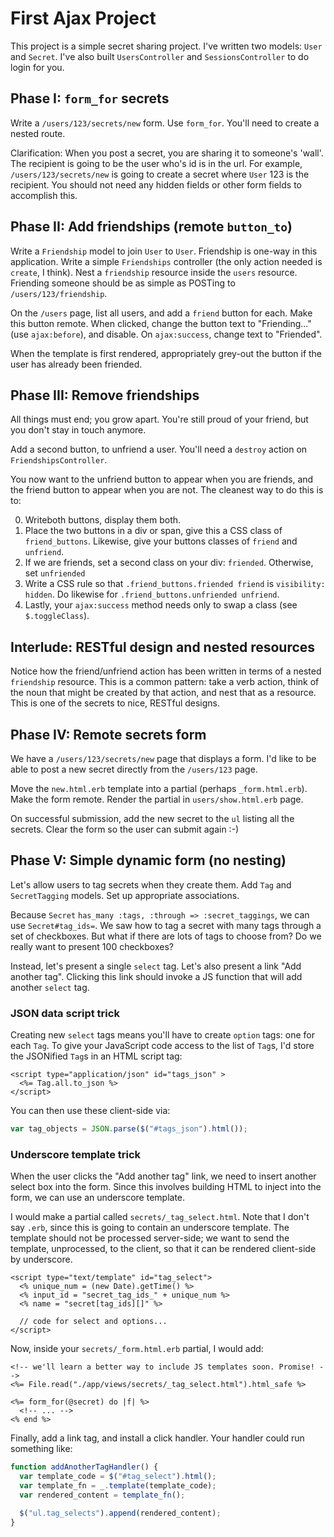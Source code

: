 # First Ajax Project

This project is a simple secret sharing project. I've written two
models: `User` and `Secret`. I've also built `UsersController` and
`SessionsController` to do login for you.

## Phase I: `form_for` secrets

Write a `/users/123/secrets/new` form. Use `form_for`. You'll need to
create a nested route.

Clarification: When you post a secret, you are sharing it to someone's
'wall'. The recipient is going to be the user who's id is in the
url. For example, `/users/123/secrets/new` is going to create a secret
where `User` 123 is the recipient. You should not need any hidden
fields or other form fields to accomplish this.

## Phase II: Add friendships (remote `button_to`)

Write a `Friendship` model to join `User` to `User`. Friendship is
one-way in this application. Write a simple `Friendships` controller
(the only action needed is `create`, I think). Nest a `friendship`
resource inside the `users` resource. Friending someone should be as
simple as POSTing to `/users/123/friendship`.

On the `/users` page, list all users, and add a `friend` button for
each. Make this button remote. When clicked, change the button text to
"Friending..." (use `ajax:before`), and disable. On `ajax:success`,
change text to "Friended".

When the template is first rendered, appropriately grey-out the button
if the user has already been friended.

## Phase III: Remove friendships

All things must end; you grow apart. You're still proud of your
friend, but you don't stay in touch anymore.

Add a second button, to unfriend a user. You'll need a `destroy`
action on `FriendshipsController`.

You now want to the unfriend button to appear when you are friends,
and the friend button to appear when you are not. The cleanest way to
do this is to:

0. Writeboth buttons, display them both.
0. Place the two buttons in a div or span, give this a CSS
   class of `friend_buttons`. Likewise, give your buttons classes of
   `friend` and `unfriend`.
0. If we are friends, set a second class on your div:
   `friended`. Otherwise, set `unfriended`
0. Write a CSS rule so that `.friend_buttons.friended friend` is
   `visibility: hidden`. Do likewise for `.friend_buttons.unfriended
   unfriend`.
0. Lastly, your `ajax:success` method needs only to swap a class (see
   `$.toggleClass`).

## Interlude: RESTful design and nested resources

Notice how the friend/unfriend action has been written in terms of a
nested `friendship` resource. This is a common pattern: take a verb
action, think of the noun that might be created by that action, and
nest that as a resource. This is one of the secrets to nice, RESTful
designs.

## Phase IV: Remote secrets form

We have a `/users/123/secrets/new` page that displays a form. I'd like
to be able to post a new secret directly from the `/users/123` page.

Move the `new.html.erb` template into a partial (perhaps
`_form.html.erb`). Make the form remote. Render the partial in
`users/show.html.erb` page.

On successful submission, add the new secret to the `ul` listing all
the secrets. Clear the form so the user can submit again :-)

## Phase V: Simple dynamic form (no nesting)

Let's allow users to tag secrets when they create them. Add `Tag` and
`SecretTagging` models. Set up appropriate associations.

Because `Secret` `has_many :tags, :through => :secret_taggings`, we
can use `Secret#tag_ids=`. We saw how to tag a secret with many tags
through a set of checkboxes. But what if there are lots of tags to
choose from? Do we really want to present 100 checkboxes?

Instead, let's present a single `select` tag. Let's also present a
link "Add another tag". Clicking this link should invoke a JS function
that will add another `select` tag.

### JSON data script trick

Creating new `select` tags means you'll have to create `option` tags:
one for each `Tag`. To give your JavaScript code access to the list of
`Tag`s, I'd store the JSONified `Tag`s in an HTML script tag:

```html+erb
<script type="application/json" id="tags_json" >
  <%= Tag.all.to_json %>
</script>
```

You can then use these client-side via:

```javascript
var tag_objects = JSON.parse($("#tags_json").html());
```

### Underscore template trick

When the user clicks the "Add another tag" link, we need to insert
another select box into the form. Since this involves building HTML to
inject into the form, we can use an underscore template.

I would make a partial called `secrets/_tag_select.html`. Note that I
don't say `.erb`, since this is going to contain an underscore
template. The template should not be processed server-side; we want to
send the template, unprocessed, to the client, so that it can be
rendered client-side by underscore.

```html+erb
<script type="text/template" id="tag_select">
  <% unique_num = (new Date).getTime() %>
  <% input_id = "secret_tag_ids_" + unique_num %>
  <% name = "secret[tag_ids][]" %>

  // code for select and options...
</script>
```

Now, inside your `secrets/_form.html.erb` partial, I would add:

```html+erb
<!-- we'll learn a better way to include JS templates soon. Promise! -->
<%= File.read("./app/views/secrets/_tag_select.html").html_safe %>

<%= form_for(@secret) do |f| %>
  <!-- ... -->
<% end %>
```

Finally, add a link tag, and install a click handler. Your handler
could run something like:

```javascript
function addAnotherTagHandler() {
  var template_code = $("#tag_select").html();
  var template_fn = _.template(template_code);
  var rendered_content = template_fn();

  $("ul.tag_selects").append(rendered_content);
}
```
